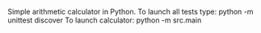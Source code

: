Simple arithmetic calculator in Python.
To launch all tests type:
	 python -m unittest discover
To launch calculator:
	 python -m src.main

